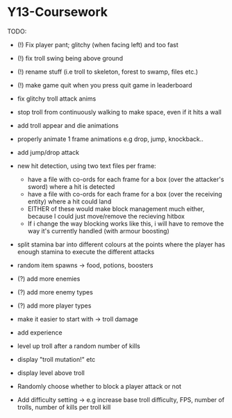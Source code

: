 # Y13-Coursework

TODO:
- (!) Fix player pant; glitchy (when facing left) and too fast
- (!) fix troll swing being above ground
- (!) rename stuff (i.e troll to skeleton, forest to swamp, files etc.)
- (!) make game quit when you press quit game in leaderboard

- fix glitchy troll attack anims
- stop troll from continuously walking to make space, even if it hits a wall
- add troll appear and die animations
- properly animate 1 frame animations e.g drop, jump, knockback..
- add jump/drop attack
- new hit detection, using two text files per frame:
  - have a file with co-ords for each frame for a box (over the attacker's sword) where a hit is detected
  - have a file with co-ords for each frame for a box (over the receiving entity) where a hit could land
  - EITHER of these would make block management much either, because I could just move/remove the recieving hitbox
  - If i change the way blocking works like this, i will have to remove the way it's currently handled (with armour boosting)
- split stamina bar into different colours at the points where the player has enough stamina to execute the different attacks
- random item spawns
-> food, potions, boosters
- (?) add more enemies
- (?) add more enemy types
- (?) add more player types
- make it easier to start with -> troll damage
- add experience
- level up troll after a random number of kills
- display "troll mutation!" etc
- display level above troll
- Randomly choose whether to block a player attack or not
- Add difficulty setting -> e.g increase base troll difficulty, FPS, number of trolls, number of kills per troll kill
